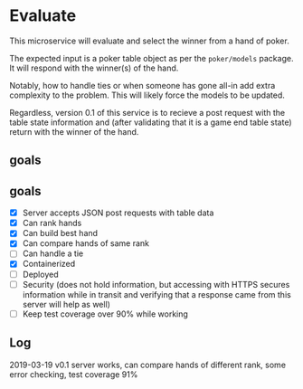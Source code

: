 # Evaluate
This microservice will evaluate and select the winner from a hand of poker.

The expected input is a poker table object as per the `poker/models` package. It will respond with the winner(s) of the hand.

Notably, how to handle ties or when someone has gone all-in add extra complexity to the problem. This will likely force the models to be updated.

Regardless, version 0.1 of this service is to recieve a post request with the table state information and (after validating that it is a game end table state) return with the winner of the hand.

## goals
## goals
- [x] Server accepts JSON post requests with table data
- [x] Can rank hands
- [x] Can build best hand
- [x] Can compare hands of same rank
- [ ] Can handle a tie
- [x] Containerized
- [ ] Deployed
- [ ] Security (does not hold information, but accessing with HTTPS secures information while in transit and verifying that a response came from this server will help as well)
- [ ] Keep test coverage over 90% while working

## Log
2019-03-19 v0.1 server works, can compare hands of different rank, some error checking, test coverage 91%  
<!-- 2019-03-25 v0.2 can now evaluate all types of hands against all other types of hands, test coverage 90.5% -->